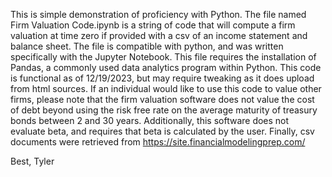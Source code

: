 This is simple demonstration of proficiency with Python. The file named Firm Valuation Code.ipynb is a string of code that will compute a firm valuation at time zero if provided with a csv of an income statement and balance sheet. 
The file is compatible with python, and was written specifically with the Jupyter Notebook.
This file requires the installation of Pandas, a commonly used data analytics program within Python.
This code is functional as of 12/19/2023, but may require tweaking as it does upload from html sources.
If an individual would like to use this code to value other firms, please note that the firm valuation software does not value the cost of debt beyond using the risk free rate on the average maturity of treasury bonds between 2 and 30 years.
Additionally, this software does not evaluate beta, and requires that beta is calculated by the user.
Finally, csv documents were retrieved from https://site.financialmodelingprep.com/

Best,
Tyler
